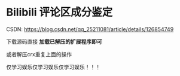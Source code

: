 # Bilibili 评论区成分鉴定



CSDN: https://blog.csdn.net/qq_25211081/article/details/126854749



下载源码直接 **加载已解压的扩展程序即可**



或者解压crx重复上面的操作

仅学习娱乐仅学习娱乐仅学习娱乐！！！